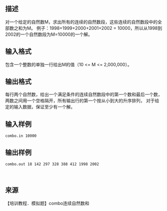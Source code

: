 ## 描述

对一个给定的自然数M，求出所有的连续的自然数段，这些连续的自然数段中的全部数之和为M。 例子：1998+1999+2000+2001+2002 = 10000，所以从1998到2002的一个自然数段为M=10000的一个解。 

## 输入格式

包含一个整数的单独一行给出M的值（10 <= M <= 2,000,000）。

## 输出格式

每行两个自然数，给出一个满足条件的连续自然数段中的第一个数和最后一个数， 两数之间用一个空格隔开，所有输出行的第一个按从小到大的升序排列， 对于给定的输入数据，保证至少有一个解。

## 输入样例

```plaintext
combo.in 10000 
```

## 输出样例

```plaintext
combo.out 18 142 297 328 388 412 1998 2002 
```



 

## 来源

【培训教程．模拟题】combo连续自然数和


